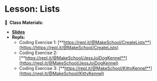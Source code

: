 <!-- .slide: data-background="./Images/header.svg" data-background-repeat="none" data-background-size="40% 40%" data-background-position="center 10%" class="header" -->
# Lesson: Lists

<!-- Put a link to the slides so that students can find them -->

**📝 &nbsp;Class Materials:** 
  <!-- Put a link to the slides -->
* [**Slides**](https://docs.google.com/presentation/d/149BT-FQTgYIrJ4NZzcHc6C37QcOZ3MweP9Cg6JC_REY/edit?usp=sharing)
* **Repls:**
  * Coding Exercise 1: [**https://repl.it/@MakeSchool/CreateLists**](https://https://repl.it/@MakeSchool/CreateLists)
  * Coding Exercise 2: [**https://repl.it/@MakeSchool/JessJoiDogKennel**](https://repl.it/@MakeSchool/JessJoiDogKennel)
  * Coding Exercise 3: [**https://repl.it/@MakeSchool/KittyKennel**](https://repl.it/@MakeSchool/KittyKennel)

<!-- > -->
